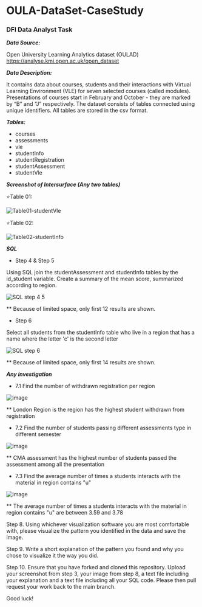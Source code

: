 # OULA-DataSet-CaseStudy
### DFI Data Analyst Task

***Data Source:***

Open University Learning Analytics dataset (OULAD)
https://analyse.kmi.open.ac.uk/open_dataset

***Data Description:***

It contains data about courses, students and their interactions with Virtual Learning Environment (VLE) for seven selected courses (called modules). Presentations of courses start in February and October - they are marked by “B” and “J” respectively. The dataset consists of tables connected using unique identifiers. All tables are stored in the csv format.

***Tables:***
- courses
- assessments
- vle
- studentInfo
- studentRegistration
- studentAssessment
- studentVle

***Screenshot of Intersurface (Any two tables)***

:star:Table 01:

![Table01-studentVle](https://user-images.githubusercontent.com/83144665/149256358-2ceeef46-aae7-4122-aa2b-d000e4c67516.png)

:star:Table 02:

![Table02-studentInfo](https://user-images.githubusercontent.com/83144665/149256386-5ac3decc-7874-4f31-99a4-89446447bb9d.png)

***SQL***

- Step 4 & Step 5

Using SQL join the studentAssessment and studentInfo tables by the id_student variable.
Create a summary of the mean score, summarized according to region.

![SQL step 4 5](https://user-images.githubusercontent.com/83144665/149257940-ef8479a1-1f55-445c-a362-f5b33da67277.png)

** Because of limited space, only first 12 results are shown. 

- Step 6

Select all students from the studentInfo table who live in a region that has a name where the letter 'c' is the second letter

![SQL step 6](https://user-images.githubusercontent.com/83144665/149258174-831422f8-3392-4a8f-b57b-a7f34f12c4be.png)

** Because of limited space, only first 14 results are shown. 

***Any investigation***

- 7.1 Find the number of withdrawn registration per region

![image](https://user-images.githubusercontent.com/83144665/149400534-d72725b5-eb7a-4888-9ba1-cf31b6ce1b44.png)

** London Region is the region has the highest student withdrawn from registration


- 7.2 Find the number of students passing different assessments type in different semester

![image](https://user-images.githubusercontent.com/83144665/149400895-8f10949d-f5a5-41f2-91b0-d20bb4bd738f.png)

** CMA assessment has the highest number of students passed the assessment among all the presentation


- 7.3 Find the average number of times a students interacts with the material in region contains "u"

![image](https://user-images.githubusercontent.com/83144665/149401239-72b1adce-3f15-4056-9820-8596b10e3d5e.png)

** The average number of times a students interacts with the material in region contains "u" are between 3.59 and 3.78

Step 8.
Using whichever visualization software you are most comfortable with, please visualize the pattern you identified in the data and save the image.

Step 9.
Write a short explanation of the pattern you found and why you chose to visualize it the way you did.

Step 10.
Ensure that you have forked and cloned this repository. Upload your screenshot from step 3, your image from step 8, a text file including your explanation and a text file including all your SQL code. Please then pull request your work back to the main branch.

Good luck!
